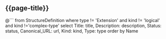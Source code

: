 ## {{page-title}}


@```
	from StructureDefinition
	where type != 'Extension' and kind != 'logical' and kind !='complex-type'
	select 
	Title: title, 
	Description: description, 
	Status: status, 
	Canonical_URL: url,
	Kind: kind,
	Type: type
	order by Name
```